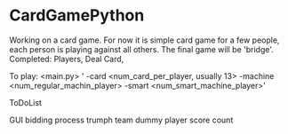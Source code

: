 # CardGamePython
Working on a card game. For now it is simple card game for a few people, each person is playing against all others. The final game will be 'bridge'. Completed: Players, Deal Card,

To play:
<main.py> ' -card <num_card_per_player, usually 13> -machine <num_regular_machin_player> -smart <num_smart_machine_player>'

ToDoList

GUI
bidding process
trumph
team
dummy player
score count
